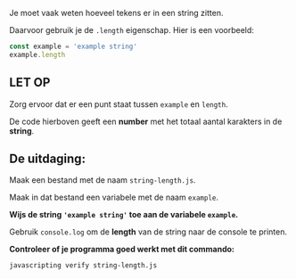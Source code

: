 
Je moet vaak weten hoeveel tekens er in een string zitten.

Daarvoor gebruik je de `.length` eigenschap. Hier is een voorbeeld:

```js
const example = 'example string'
example.length
```

## LET OP

Zorg ervoor dat er een punt staat tussen `example` en `length`.

De code hierboven geeft een **number** met het totaal aantal karakters in de **string**.


## De uitdaging:

Maak een bestand met de naam `string-length.js`.

Maak in dat bestand een variabele met de naam `example`.

**Wijs de string `'example string'` toe aan de variabele `example`.**

Gebruik `console.log` om de **length** van de string naar de console te printen.

**Controleer of je programma goed werkt met dit commando:**

`javascripting verify string-length.js`
